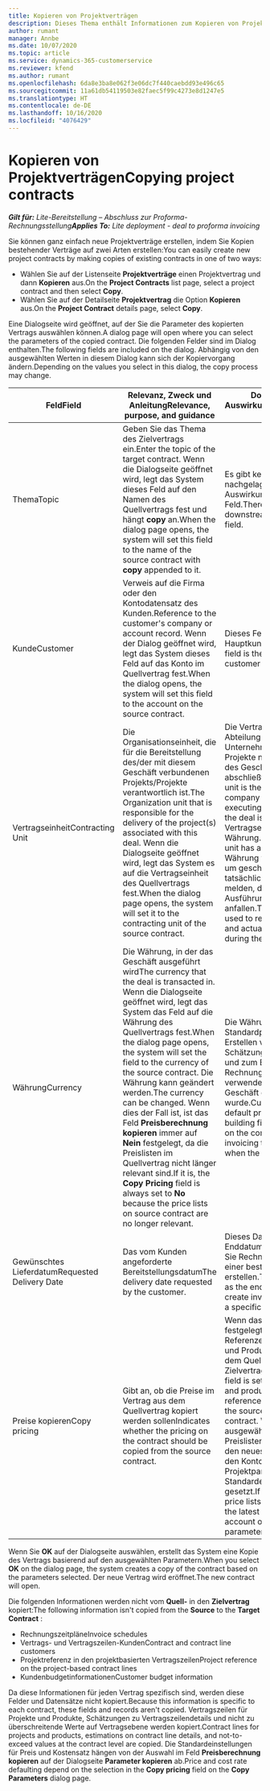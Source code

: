 ```yaml
---
title: Kopieren von Projektverträgen
description: Dieses Thema enthält Informationen zum Kopieren von Projektverträgen in Project Operations.
author: rumant
manager: Annbe
ms.date: 10/07/2020
ms.topic: article
ms.service: dynamics-365-customerservice
ms.reviewer: kfend
ms.author: rumant
ms.openlocfilehash: 6da8e3ba8e062f3e06dc7f440caebdd93e496c65
ms.sourcegitcommit: 11a61db54119503e82faec5f99c4273e8d1247e5
ms.translationtype: HT
ms.contentlocale: de-DE
ms.lasthandoff: 10/16/2020
ms.locfileid: "4076429"
---
```

# <a name="copying-project-contracts"></a><span data-ttu-id="33530-103">Kopieren von Projektverträgen</span><span class="sxs-lookup"><span data-stu-id="33530-103">Copying project contracts</span></span>

<span data-ttu-id="33530-104">_**Gilt für:** Lite-Bereitstellung – Abschluss zur Proforma-Rechnungsstellung_</span><span class="sxs-lookup"><span data-stu-id="33530-104">_**Applies To:** Lite deployment - deal to proforma invoicing_</span></span>

<span data-ttu-id="33530-105">Sie können ganz einfach neue Projektverträge erstellen, indem Sie Kopien bestehender Verträge auf zwei Arten erstellen:</span><span class="sxs-lookup"><span data-stu-id="33530-105">You can easily create new project contracts by making copies of existing contracts in one of two ways:</span></span> 

  - <span data-ttu-id="33530-106">Wählen Sie auf der Listenseite **Projektverträge** einen Projektvertrag und dann **Kopieren** aus.</span><span class="sxs-lookup"><span data-stu-id="33530-106">On the **Project Contracts** list page, select a project contract and then select **Copy**.</span></span>
  - <span data-ttu-id="33530-107">Wählen Sie auf der Detailseite **Projektvertrag** die Option **Kopieren** aus.</span><span class="sxs-lookup"><span data-stu-id="33530-107">On the **Project Contract** details page, select **Copy**.</span></span>

<span data-ttu-id="33530-108">Eine Dialogseite wird geöffnet, auf der Sie die Parameter des kopierten Vertrags auswählen können.</span><span class="sxs-lookup"><span data-stu-id="33530-108">A dialog page will open where you can select the parameters of the copied contract.</span></span> <span data-ttu-id="33530-109">Die folgenden Felder sind im Dialog enthalten.</span><span class="sxs-lookup"><span data-stu-id="33530-109">The following fields are included on the dialog.</span></span> <span data-ttu-id="33530-110">Abhängig von den ausgewählten Werten in diesem Dialog kann sich der Kopiervorgang ändern.</span><span class="sxs-lookup"><span data-stu-id="33530-110">Depending on the values you select in this dialog, the copy process may change.</span></span>

| <span data-ttu-id="33530-111">**Feld**</span><span class="sxs-lookup"><span data-stu-id="33530-111">**Field**</span></span> | <span data-ttu-id="33530-112">**Relevanz, Zweck und Anleitung**</span><span class="sxs-lookup"><span data-stu-id="33530-112">**Relevance, purpose, and guidance**</span></span> | <span data-ttu-id="33530-113">**Downstream-Auswirkungen**</span><span class="sxs-lookup"><span data-stu-id="33530-113">**Downstream impact**</span></span> |
| --- | --- | --- |
| <span data-ttu-id="33530-114">Thema</span><span class="sxs-lookup"><span data-stu-id="33530-114">Topic</span></span> | <span data-ttu-id="33530-115">Geben Sie das Thema des Zielvertrags ein.</span><span class="sxs-lookup"><span data-stu-id="33530-115">Enter the topic of the target contract.</span></span> <span data-ttu-id="33530-116">Wenn die Dialogseite geöffnet wird, legt das System dieses Feld auf den Namen des Quellvertrags fest und hängt **copy** an.</span><span class="sxs-lookup"><span data-stu-id="33530-116">When the dialog page opens, the system will set this field to the name of the source contract with **copy** appended to it.</span></span> | <span data-ttu-id="33530-117">Es gibt keine nachgelagerten Auswirkungen für dieses Feld.</span><span class="sxs-lookup"><span data-stu-id="33530-117">There's no downstream impact for this field.</span></span> |
| <span data-ttu-id="33530-118">Kunde</span><span class="sxs-lookup"><span data-stu-id="33530-118">Customer</span></span> | <span data-ttu-id="33530-119">Verweis auf die Firma oder den Kontodatensatz des Kunden.</span><span class="sxs-lookup"><span data-stu-id="33530-119">Reference to the customer's company or account record.</span></span> <span data-ttu-id="33530-120">Wenn der Dialog geöffnet wird, legt das System dieses Feld auf das Konto im Quellvertrag fest.</span><span class="sxs-lookup"><span data-stu-id="33530-120">When the dialog opens, the system will set this field to the account on the source contract.</span></span> | <span data-ttu-id="33530-121">Dieses Feld ist der Hauptkunde im Vertrag.</span><span class="sxs-lookup"><span data-stu-id="33530-121">This field is the primary customer on the contract.</span></span> |
| <span data-ttu-id="33530-122">Vertragseinheit</span><span class="sxs-lookup"><span data-stu-id="33530-122">Contracting Unit</span></span> | <span data-ttu-id="33530-123">Die Organisationseinheit, die für die Bereitstellung des/der mit diesem Geschäft verbundenen Projekts/Projekte verantwortlich ist.</span><span class="sxs-lookup"><span data-stu-id="33530-123">The Organization unit that is responsible for the delivery of the project(s) associated with this deal.</span></span> <span data-ttu-id="33530-124">Wenn die Dialogseite geöffnet wird, legt das System es auf die Vertragseinheit des Quellvertrags fest.</span><span class="sxs-lookup"><span data-stu-id="33530-124">When the dialog page opens, the system will set it to the contracting unit of the source contract.</span></span> | <span data-ttu-id="33530-125">Die Vertragseinheit ist die Abteilung des Unternehmens, die die Projekte nach Abschluss des Geschäfts abschließt.</span><span class="sxs-lookup"><span data-stu-id="33530-125">The contracting unit is the division of the company that will be executing the projects after the deal is closed.</span></span> <span data-ttu-id="33530-126">Jede Vertragseinheit hat eine Währung.</span><span class="sxs-lookup"><span data-stu-id="33530-126">Every contracting unit has a currency.</span></span> <span data-ttu-id="33530-127">Diese Währung wird verwendet, um geschätzte und tatsächliche Kosten zu melden, die während der Ausführung des Projekts anfallen.</span><span class="sxs-lookup"><span data-stu-id="33530-127">This currency is used to report estimated and actual costs incurred during the project.</span></span> |
| <span data-ttu-id="33530-128">Währung</span><span class="sxs-lookup"><span data-stu-id="33530-128">Currency</span></span> | <span data-ttu-id="33530-129">Die Währung, in der das Geschäft ausgeführt wird</span><span class="sxs-lookup"><span data-stu-id="33530-129">The currency that the deal is transacted in.</span></span> <span data-ttu-id="33530-130">Wenn die Dialogseite geöffnet wird, legt das System das Feld auf die Währung des Quellvertrags fest.</span><span class="sxs-lookup"><span data-stu-id="33530-130">When the dialog page opens, the system will set the field to the currency of the source contract.</span></span> <span data-ttu-id="33530-131">Die Währung kann geändert werden.</span><span class="sxs-lookup"><span data-stu-id="33530-131">The currency can be changed.</span></span> <span data-ttu-id="33530-132">Wenn dies der Fall ist, ist das Feld **Preisberechnung kopieren** immer auf **Nein** festgelegt, da die Preislisten im Quellvertrag nicht länger relevant sind.</span><span class="sxs-lookup"><span data-stu-id="33530-132">If it is, the **Copy Pricing** field is always set to **No** because the price lists on source contract are no longer relevant.</span></span> | <span data-ttu-id="33530-133">Die Währung wird für Standardpreislisten, zum Erstellen von finanziellen Schätzungen zum Vertrag und zum Erstellen einer Rechnung an den Kunden verwendet, wenn das Geschäft gewonnen wurde.</span><span class="sxs-lookup"><span data-stu-id="33530-133">Currency is used for default price lists, for building financial estimates on the contract, and for invoicing the customer when the deal is won.</span></span> |
| <span data-ttu-id="33530-134">Gewünschtes Lieferdatum</span><span class="sxs-lookup"><span data-stu-id="33530-134">Requested Delivery Date</span></span> | <span data-ttu-id="33530-135">Das vom Kunden angeforderte Bereitstellungsdatum</span><span class="sxs-lookup"><span data-stu-id="33530-135">The delivery date requested by the customer.</span></span> | <span data-ttu-id="33530-136">Dieses Datum wird als Enddatum verwendet, wenn Sie Rechnungsdaten mit einer bestimmten Häufigkeit erstellen.</span><span class="sxs-lookup"><span data-stu-id="33530-136">This date is used as the end date when you create invoicing dates along a specific frequency.</span></span> |
| <span data-ttu-id="33530-137">Preise kopieren</span><span class="sxs-lookup"><span data-stu-id="33530-137">Copy pricing</span></span> | <span data-ttu-id="33530-138">Gibt an, ob die Preise im Vertrag aus dem Quellvertrag kopiert werden sollen</span><span class="sxs-lookup"><span data-stu-id="33530-138">Indicates whether the pricing on the contract should be copied from the source contract.</span></span> | <span data-ttu-id="33530-139">Wenn das Feld auf **Ja** festgelegt ist, werden die Referenzen der Projekt- und Produktpreislisten aus dem Quell- in den Zielvertrag kopiert.</span><span class="sxs-lookup"><span data-stu-id="33530-139">If the field is set to **Yes** , project and product price list references are copied from the source to the target contract.</span></span> <span data-ttu-id="33530-140">Wenn **Nein** ausgewählt ist, werden Preislisten basierend auf den neuesten Preislisten in den Konto- oder Projektparametern auf die Standardeinstellungen gesetzt.</span><span class="sxs-lookup"><span data-stu-id="33530-140">If **No** is selected, price lists default based on the latest price lists on the account or project parameters.</span></span> |

<span data-ttu-id="33530-141">Wenn Sie **OK** auf der Dialogseite auswählen, erstellt das System eine Kopie des Vertrags basierend auf den ausgewählten Parametern.</span><span class="sxs-lookup"><span data-stu-id="33530-141">When you select **OK** on the dialog page, the system creates a copy of the contract based on the parameters selected.</span></span> <span data-ttu-id="33530-142">Der neue Vertrag wird eröffnet.</span><span class="sxs-lookup"><span data-stu-id="33530-142">The new contract will open.</span></span>

<span data-ttu-id="33530-143">Die folgenden Informationen werden nicht vom **Quell-** in den **Zielvertrag** kopiert:</span><span class="sxs-lookup"><span data-stu-id="33530-143">The following information isn't copied from the **Source** to the **Target Contract** :</span></span>

  - <span data-ttu-id="33530-144">Rechnungszeitpläne</span><span class="sxs-lookup"><span data-stu-id="33530-144">Invoice schedules</span></span>
  - <span data-ttu-id="33530-145">Vertrags- und Vertragszeilen-Kunden</span><span class="sxs-lookup"><span data-stu-id="33530-145">Contract and contract line customers</span></span>
  - <span data-ttu-id="33530-146">Projektreferenz in den projektbasierten Vertragszeilen</span><span class="sxs-lookup"><span data-stu-id="33530-146">Project reference on the project-based contract lines</span></span>
  - <span data-ttu-id="33530-147">Kundenbudgetinformationen</span><span class="sxs-lookup"><span data-stu-id="33530-147">Customer budget information</span></span>

<span data-ttu-id="33530-148">Da diese Informationen für jeden Vertrag spezifisch sind, werden diese Felder und Datensätze nicht kopiert.</span><span class="sxs-lookup"><span data-stu-id="33530-148">Because this information is specific to each contract, these fields and records aren't copied.</span></span> <span data-ttu-id="33530-149">Vertragszeilen für Projekte und Produkte, Schätzungen zu Vertragszeilendetails und nicht zu überschreitende Werte auf Vertragsebene werden kopiert.</span><span class="sxs-lookup"><span data-stu-id="33530-149">Contract lines for projects and products, estimations on contract line details, and not-to-exceed values at the contract level are copied.</span></span> <span data-ttu-id="33530-150">Die Standardeinstellungen für Preis und Kostensatz hängen von der Auswahl im Feld **Preisberechnung kopieren** auf der Dialogseite **Parameter kopieren** ab.</span><span class="sxs-lookup"><span data-stu-id="33530-150">Price and cost rate defaulting depend on the selection in the **Copy pricing** field on the **Copy Parameters** dialog page.</span></span>
